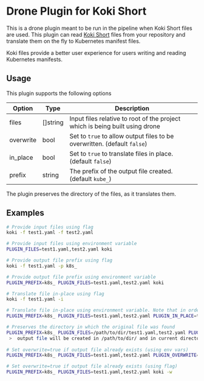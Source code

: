 # Drone Plugin for Koki Short

This is a drone plugin meant to be run in the pipeline when Koki Short files are used. This plugin can read [Koki Short](https://www.koki.io) files from your repository and translate them on the fly to Kubernetes manifest files. 

Koki files provide a better user experience for users writing and reading Kubernetes manifests. 

## Usage

This plugin supports the following options

| Option | Type | Description | 
|--------|------|-------------|
| files  | []string | Input files relative to root of the project which is being built using drone |
| overwrite | bool | Set to `true` to allow output files to be overwritten. (default `false`) |
| in_place | bool | Set to `true` to translate files in place. (default `false`) |
| prefix | string | The prefix of the output file created. (default `kube_`) |

The plugin preserves the directory of the files, as it translates them. 

## Examples

```bash
# Provide input files using flag
koki -f test1.yaml -f test2.yaml

# Provide input files using environment variable
PLUGIN_FILES=test1.yaml,test2.yaml koki 

# Provide output file prefix using flag
koki -f test1.yaml -p k8s_

# Provide output file prefix using environment variable
PLUGIN_PREFIX=k8s_ PLUGIN_FILES=test1.yaml,test2.yaml koki

# Translate file in-place using flag
koki -f test1.yaml -i

# Translate file in-place using environment variable. Note that in order to convert in-place, overwrite should be set to true 
PLUGIN_PREFIX=k8s_ PLUGIN_FILES=test1.yaml,test2.yaml PLUGIN_IN_PLACE=true PLUGIN_OVERWRITE=true koki

# Preserves the directory in which the original file was found
PLUGIN_PREFIX=k8s_ PLUGIN_FILES=/path/to/dir/test1.yaml,test2.yaml PLUGIN_IN_PLACE=true koki
 >  output file will be created in /path/to/dir/ and in current directory
 
# Set overwrite=true if output file already exists (using env vars)
PLUGIN_PREFIX=k8s_ PLUGIN_FILES=test1.yaml,test2.yaml PLUGIN_OVERWRITE=true koki

# Set overwrite=true if output file already exists (using flag)
PLUGIN_PREFIX=k8s_ PLUGIN_FILES=test1.yaml,test2.yaml koki -w
